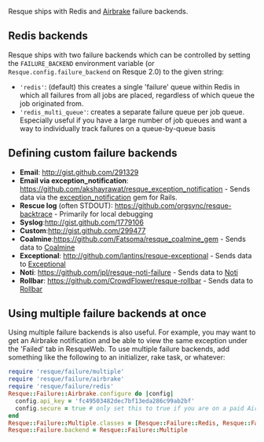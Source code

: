 Resque ships with Redis and [Airbrake](http://airbrake.io/) failure backends.

## Redis backends

Resque ships with two failure backends which can be controlled by setting the `FAILURE_BACKEND` environment variable (or `Resque.config.failure_backend` on Resque 2.0) to the given string:

* `'redis'`: (default) this creates a single 'failure' queue within Redis in which all failures from all jobs are placed, regardless of which queue the job originated from.
* `'redis_multi_queue'`: creates a separate failure queue per job queue. Especially useful if you have a large number of job queues and want a way to individually track failures on a queue-by-queue basis

## Defining custom failure backends

* **Email**: http://gist.github.com/291329
* **Email via exception_notification**: https://github.com/akshayrawat/resque_exception_notification - Sends data via the [exception_notification](https://github.com/smartinez87/exception_notification) gem for Rails.
* **Rescue log** (often STDOUT): https://github.com/orgsync/resque-backtrace - Primarily for local debugging
* **Syslog**:http://gist.github.com/1779106
* **Custom**:http://gist.github.com/299477
* **Coalmine**:https://github.com/Fatsoma/resque_coalmine_gem - Sends data to [Coalmine](https://www.getcoalmine.com/)
* **Exceptional**: http://github.com/lantins/resque-exceptional - Sends data to [Exceptional](http://www.getexceptional.com/)
* **Noti**: https://github.com/jpl/resque-noti-failure - Sends data to [Noti](https://notiapp.com/)
* **Rollbar**: https://github.com/CrowdFlower/resque-rollbar - Sends data to [Rollbar](https://rollbar.com)

## Using multiple failure backends at once

Using multiple failure backends is also useful. For example, you may want to get an Airbrake notification and be able to view the same exception under the 'Failed' tab in ResqueWeb.  To use multiple failure backends, add something like the following to an initializer, rake task, or whatever:

```ruby
require 'resque/failure/multiple'
require 'resque/failure/airbrake'
require 'resque/failure/redis'
Resque::Failure::Airbrake.configure do |config|
  config.api_key = 'fc49503482dec7bf13eda286c99ab2bf'
  config.secure = true # only set this to true if you are on a paid Airbrake plan
end
Resque::Failure::Multiple.classes = [Resque::Failure::Redis, Resque::Failure::Airbrake]
Resque::Failure.backend = Resque::Failure::Multiple
```